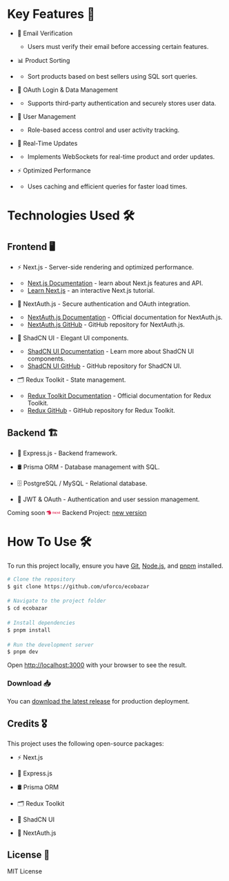 # Key Features 🚀

- 📧 Email Verification

  - Users must verify their email before accessing certain features.

- 📊 Product Sorting

- - Sort products based on best sellers using SQL sort queries.

- 🔑 OAuth Login & Data Management

- - Supports third-party authentication and securely stores user data.

- 👤 User Management

- - Role-based access control and user activity tracking.

- 🔄 Real-Time Updates

- - Implements WebSockets for real-time product and order updates.

- ⚡ Optimized Performance

- - Uses caching and efficient queries for faster load times.

# Technologies Used 🛠️

## Frontend 🖥️

- ⚡ Next.js - Server-side rendering and optimized performance.
- - [Next.js Documentation](https://nextjs.org/docs) - learn about Next.js features and API.
- - [Learn Next.js](https://nextjs.org/learn) - an interactive Next.js tutorial.

- 🔐 NextAuth.js - Secure authentication and OAuth integration.
- - [NextAuth.js Documentation]() - Official documentation for NextAuth.js.
- - [NextAuth.js GitHub]() - GitHub repository for NextAuth.js.

- 🎨 ShadCN UI - Elegant UI components.
- - [ShadCN UI Documentation]() - Learn more about ShadCN UI components.
- - [ShadCN UI GitHub]() - GitHub repository for ShadCN UI.

- 🗂️ Redux Toolkit - State management.
- - [Redux Toolkit Documentation]() - Official documentation for Redux Toolkit.
- - [Redux GitHub]() - GitHub repository for Redux Toolkit.

## Backend 🏗️

- 🚀 Express.js - Backend framework.

- 🛢️ Prisma ORM - Database management with SQL.

- 🗄️ PostgreSQL / MySQL - Relational database.

- 🔑 JWT & OAuth - Authentication and user session management.

Coming soon <img src="https://raw.githubusercontent.com/uforco/ecobazar/refs/heads/main/public/nestjs.256x255.png" alt="ecobazar" width="32"> Backend Project: [new version]()


# How To Use 🛠️

To run this project locally, ensure you have [Git](https://git-scm.com/), [Node.js](https://nodejs.org/en), and [pnpm](https://pnpm.io/) installed.
```bash
# Clone the repository
$ git clone https://github.com/uforco/ecobazar

# Navigate to the project folder
$ cd ecobazar

# Install dependencies
$ pnpm install

# Run the development server
$ pnpm dev
```
Open [http://localhost:3000](http://localhost:3000) with your browser to see the result.


### Download 📥

You can [download the latest release](https://github.com/uforco/ecobazar) for production deployment.

## Credits 🎖️

This project uses the following open-source packages:

- ⚡ Next.js

- 🚀 Express.js

- 🛢️ Prisma ORM

- 🗂️ Redux Toolkit

- 🎨 ShadCN UI

- 🔐 NextAuth.js

## License 📜

MIT License
